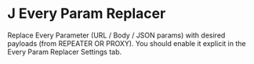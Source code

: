# J Every Param Replacer
Replace Every Parameter (URL / Body / JSON params) with desired payloads (from REPEATER OR PROXY). You should enable it explicit in the Every Param Replacer Settings tab.

